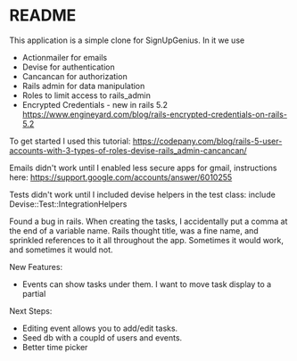 # README
This application is a simple clone for SignUpGenius.  In it we use
* Actionmailer for emails
* Devise for authentication
* Cancancan for authorization
* Rails admin for data manipulation
* Roles to limit access to rails_admin
* Encrypted Credentials - new in rails 5.2
https://www.engineyard.com/blog/rails-encrypted-credentials-on-rails-5.2



To get started I used this tutorial: https://codepany.com/blog/rails-5-user-accounts-with-3-types-of-roles-devise-rails_admin-cancancan/

Emails didn't work until I enabled less secure apps for gmail, instructions here: https://support.google.com/accounts/answer/6010255

Tests didn't work until I included devise helpers in the test class: include Devise::Test::IntegrationHelpers

Found a bug in rails.  When creating the tasks, I accidentally put a comma at the end of a variable name.  Rails thought title, was a fine name, and sprinkled references to it all throughout the app.  Sometimes it would work, and sometimes it would not. 

New Features:
* Events can show tasks under them.  I want to move task display to a partial

Next Steps:
* Editing event allows you to add/edit tasks.
* Seed db with a coupld of users and events.
* Better time picker

